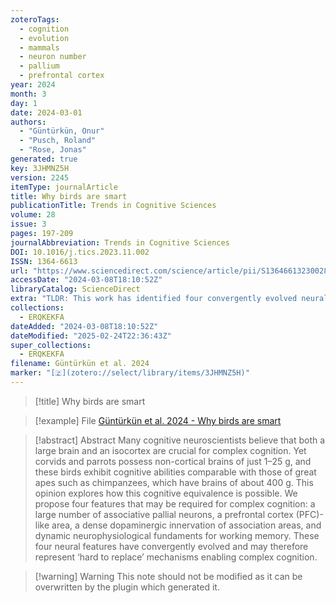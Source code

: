 ```yaml
---
zoteroTags:
  - cognition
  - evolution
  - mammals
  - neuron number
  - pallium
  - prefrontal cortex
year: 2024
month: 3
day: 1
date: 2024-03-01
authors:
  - "Güntürkün, Onur"
  - "Pusch, Roland"
  - "Rose, Jonas"
generated: true
key: 3JHMNZ5H
version: 2245
itemType: journalArticle
title: Why birds are smart
publicationTitle: Trends in Cognitive Sciences
volume: 28
issue: 3
pages: 197-209
journalAbbreviation: Trends in Cognitive Sciences
DOI: 10.1016/j.tics.2023.11.002
ISSN: 1364-6613
url: "https://www.sciencedirect.com/science/article/pii/S1364661323002814"
accessDate: "2024-03-08T18:10:52Z"
libraryCatalog: ScienceDirect
extra: "TLDR: This work has identified four convergently evolved neural features of smart birds and mammals: many associative pallial neurons, a pallial area that overtakes functions of the mammalian prefrontal cortex, dense dopaminergic innervation of associative pallial areas, and flexible neural fundaments of working memory."
collections:
  - ERQKEKFA
dateAdded: "2024-03-08T18:10:52Z"
dateModified: "2025-02-24T22:36:43Z"
super_collections:
  - ERQKEKFA
filename: Güntürkün et al. 2024
marker: "[🇿](zotero://select/library/items/3JHMNZ5H)"
---
```


> [!title] Why birds are smart

> [!example] File
> [Güntürkün et al. 2024 - Why birds are smart](/Papers/PDFs/Güntürkün%20et%20al.%202024%20-%20Why%20birds%20are%20smart.pdf)

> [!abstract] Abstract
> Many cognitive neuroscientists believe that both a large brain and an isocortex are crucial for complex cognition. Yet corvids and parrots possess non-cortical brains of just 1–25 g, and these birds exhibit cognitive abilities comparable with those of great apes such as chimpanzees, which have brains of about 400 g. This opinion explores how this cognitive equivalence is possible. We propose four features that may be required for complex cognition: a large number of associative pallial neurons, a prefrontal cortex (PFC)-like area, a dense dopaminergic innervation of association areas, and dynamic neurophysiological fundaments for working memory. These four neural features have convergently evolved and may therefore represent ‘hard to replace’ mechanisms enabling complex cognition.

>[!warning] Warning
> This note should not be modified as it can be overwritten by the plugin which generated it.

